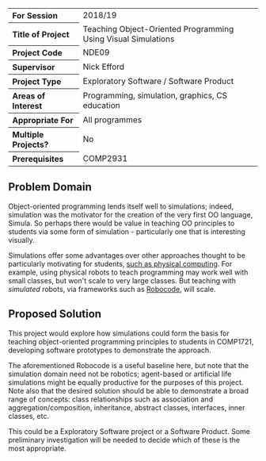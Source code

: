 <table>
<tr>
<th align="left">For Session</th>
<td>2018/19</td>
</tr>
<tr>
<th align="left">Title of Project</th>
<td>Teaching Object-Oriented Programming Using Visual Simulations</td>
</tr>
<tr>
<th align="left">Project Code</th>
<td>NDE09</td>
</tr>
<tr>
<th align="left">Supervisor</th>
<td>Nick Efford</td>
</tr>
<tr>
<th align="left">Project Type</th>
<td>Exploratory Software / Software Product</td>
</tr>
<tr>
<th align="left">Areas of Interest</th>
<td>Programming, simulation, graphics, CS education</td>
</tr>
<tr>
<th align="left">Appropriate For</th>
<td>All programmes</td>
</tr>
<tr>
<th align="left">Multiple Projects?</th>
<td>No</td>
</tr>
<tr>
<th align="left">Prerequisites</th>
<td>COMP2931</td>
</tr>
</table>

## Problem Domain

Object-oriented programming lends itself well to simulations; indeed,
simulation was the motivator for the creation of the very first OO language,
Simula.  So perhaps there would be value in teaching OO principles to
students via some form of simulation - particularly one that is interesting
visually.

Simulations offer some advantages over other approaches thought to be
particularly motivating for students,
[such as physical computing](https://ieeexplore.ieee.org/document/7044153/).
For example, using physical robots to teach programming may work well with
small classes, but won't scale to very large classes.  But teaching with
*simulated* robots, via frameworks such as
[Robocode](http://robocode.sourceforge.net/), will scale.

## Proposed Solution

This project would explore how simulations could form the basis for teaching
object-oriented programming principles to students in COMP1721, developing
software prototypes to demonstrate the approach.

The aforementioned Robocode is a useful baseline here, but note that the
simulation domain need not be robotics; agent-based or artificial life
simulations might be equally productive for the purposes of this project.
Note also that the desired solution should be able to demonstrate a broad
range of concepts: class relationships such as association and
aggregation/composition, inheritance, abstract classes, interfaces, inner
classes, etc.

This could be a Exploratory Software project or a Software Product.  Some
preliminary investigation will be needed to decide which of these is the most
appropriate.
